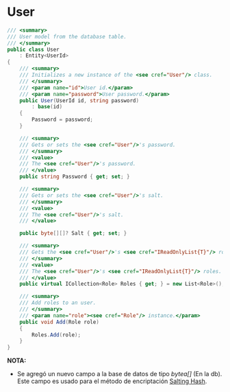 # User


```csharp
/// <summary>
/// User model from the database table.
/// </summary>
public class User
    : Entity<UserId>
{
    /// <summary>
    /// Initializes a new instance of the <see cref="User"/> class.
    /// </summary>
    /// <param name="id">User id.</param>
    /// <param name="password">User password.</param>
    public User(UserId id, string password)
        : base(id)
    {
        Password = password;
    }

    /// <summary>
    /// Gets or sets the <see cref="User"/>'s password.
    /// </summary>
    /// <value>
    /// The <see cref="User"/>'s password.
    /// </value>
    public string Password { get; set; }

    /// <summary>
    /// Gets or sets the <see cref="User"/>'s salt.
    /// </summary>
    /// <value>
    /// The <see cref="User"/>'s salt.
    /// </value>

    public byte[][]? Salt { get; set; }

    /// <summary>
    /// Gets the <see cref="User"/>'s <see cref="IReadOnlyList{T}"/> roles.
    /// </summary>
    /// <value>
    /// The <see cref="User"/>'s <see cref="IReadOnlyList{T}"/> roles.
    /// </value>
    public virtual ICollection<Role> Roles { get; } = new List<Role>();

    /// <summary>
    /// Add roles to an user.
    /// </summary>
    /// <param name="role"><see cref="Role"/> instance.</param>
    public void Add(Role role)
    {
        Roles.Add(role);
    }
}
```

**NOTA:**

- Se agregó un nuevo campo a la base de datos de tipo *bytea[]* (En la db). Este campo es usado para el método de encriptación [Salting Hash](https://code-maze.com/csharp-hashing-salting-passwords-best-practices/).
